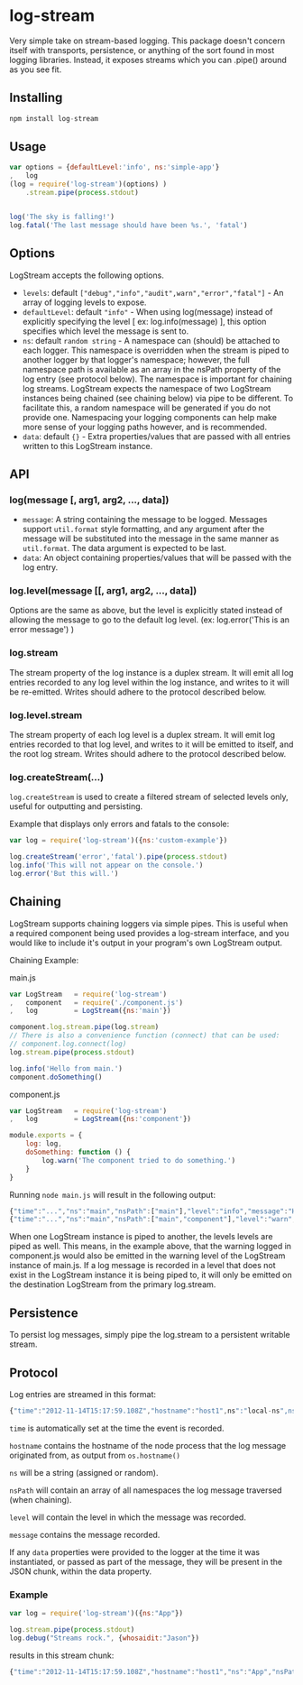 # log-stream

Very simple take on stream-based logging. This package doesn't concern itself with 
transports, persistence, or anything of the sort found in most logging libraries. 
Instead, it exposes streams which you can .pipe() around as you see fit.

## Installing

``` js
npm install log-stream
```

## Usage

``` js
var options = {defaultLevel:'info', ns:'simple-app'}
,   log 
(log = require('log-stream')(options) )
    .stream.pipe(process.stdout)


log('The sky is falling!')
log.fatal('The last message should have been %s.', 'fatal') 
```

## Options

LogStream accepts the following options.

- `levels`: default `["debug","info","audit",warn","error","fatal"]` - An array of logging levels to expose.
- `defaultLevel`: default `"info"` - When using log(message) instead of explicitly specifying the level 
[ ex: log.info(message) ], this option specifies which level the message is sent to.
- `ns`: default `random string` - A namespace can (should) be attached to each logger. This namespace is 
overridden when the stream is piped to another logger by that logger's namespace; however, the full 
namespace path is available as an array in the nsPath property of the log entry (see protocol below). The 
namespace is important for chaining log streams. LogStream expects the namespace of two LogStream 
instances being chained (see chaining below) via pipe to be different. To facilitate this, a random 
namespace will be generated if you do not provide one. Namespacing your logging components can help make 
more sense of your logging paths however, and is recommended.
- `data`: default `{}` - Extra properties/values that are passed with all entries written to this 
LogStream instance.


## API

### log(message [, arg1, arg2, ..., data])

- `message`: A string containing the message to be logged. Messages support `util.format` style 
formatting, and any argument after the message will be substituted into the message in the same manner 
as `util.format`. The data argument is expected to be last. 
- `data`: An object containing properties/values that will be passed with the log entry.

### log.level(message [[, arg1, arg2, ..., data])

Options are the same as above, but the level is explicitly stated instead of allowing the message to 
go to the default log level. (ex: log.error('This is an error message') )

### log.stream 

The stream property of the log instance is a duplex stream. It will emit all log entries recorded to any 
log level within the log instance, and writes to it will be re-emitted. Writes should adhere to the 
protocol described below.

### log.level.stream 

The stream property of each log level is a duplex stream. It will emit log entries recorded to that log 
level, and writes to it will be emitted to itself, and the root log stream. Writes should adhere to the 
protocol described below.

### log.createStream(...)

`log.createStream` is used to create a filtered stream of selected levels only, useful for outputting and 
persisting. 

Example that displays only errors and fatals to the console: 

``` js
var log = require('log-stream')({ns:'custom-example'})

log.createStream('error','fatal').pipe(process.stdout)
log.info('This will not appear on the console.')
log.error('But this will.')
``` 

## Chaining

LogStream supports chaining loggers via simple pipes. This is useful when a required component being used 
provides a log-stream interface, and you would like to include it's output in your program's own LogStream 
output. 

Chaining Example:

main.js

``` js
var LogStream   = require('log-stream')
,   component   = require('./component.js')
,   log         = LogStream({ns:'main'})

component.log.stream.pipe(log.stream)
// There is also a convenience function (connect) that can be used:
// component.log.connect(log)
log.stream.pipe(process.stdout)

log.info('Hello from main.')
component.doSomething()
```

component.js

``` js
var LogStream   = require('log-stream')
,   log         = LogStream({ns:'component'})

module.exports = {
    log: log,
    doSomething: function () {
        log.warn('The component tried to do something.')
    }
}
```

Running `node main.js` will result in the following output:

``` js
{"time":"...","ns":"main","nsPath":["main"],"level":"info","message":"Hello from main.","data":{}}
{"time":"...","ns":"main","nsPath":["main","component"],"level":"warn","message":"The component tried to do something.","data":{}}
```

When one LogStream instance is piped to another, the levels levels are piped as well. This means, in the example 
above, that the warning logged in component.js would also be emitted in the warning level of the LogStream 
instance of main.js. If a log message is recorded in a level that does not exist in the LogStream instance it is 
being piped to, it will only be emitted on the destination LogStream from the primary log.stream. 

## Persistence

To persist log messages, simply pipe the log.stream to a persistent writable stream.

## Protocol

Log entries are streamed in this format:

``` js
{"time":"2012-11-14T15:17:59.108Z","hostname":"host1",ns":"local-ns",nsPath:["local-ns"],"level":"info","message":"The sky is falling!","data":{}}
```

`time` is automatically set at the time the event is recorded. 

`hostname` contains the hostname of the node process that the log message originated from, as output from 
`os.hostname()`

`ns` will be a string (assigned or random).

`nsPath` will contain an array of all namespaces the log message traversed (when chaining).

`level` will contain the level in which the message was recorded.

`message` contains the message recorded. 

If any `data` properties were provided to the logger at the time it was instantiated, or passed 
as part of the message, they will be present in the JSON chunk, within the data property.

### Example

``` js
var log = require('log-stream')({ns:"App"})

log.stream.pipe(process.stdout)
log.debug("Streams rock.", {whosaidit:"Jason"})
```

results in this stream chunk:

``` js
{"time":"2012-11-14T15:17:59.108Z","hostname":"host1","ns":"App","nsPath":["App"],level":"debug","message":"Streams rock.","data":{"whosaidit":"Jason"}}
```
